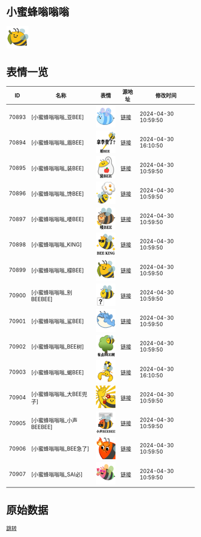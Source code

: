 # 小蜜蜂嗡嗡嗡

<img src="./cover.png" height="60" alt="cover" />

# 表情一览

|ID|名称|表情|源地址|修改时间|
|----|----|----|----|----|
|70893|[小蜜蜂嗡嗡嗡_亚BEE]|<img src="./pic/070893_%5B小蜜蜂嗡嗡嗡_亚BEE%5D.png" height="60" alt="亚BEE"/>|[链接](https://i0.hdslb.com/bfs/garb/fae78c0577fd0e612c3a6677b90576b62317eab9.png)|2024-04-30 10:59:50|
|70894|[小蜜蜂嗡嗡嗡_眉BEE]|<img src="./pic/070894_%5B小蜜蜂嗡嗡嗡_眉BEE%5D.png" height="60" alt="眉BEE"/>|[链接](https://i0.hdslb.com/bfs/garb/a4a1616a3639de4fa52689e8387b39025800287d.png)|2024-04-30 16:10:50|
|70895|[小蜜蜂嗡嗡嗡_装BEE]|<img src="./pic/070895_%5B小蜜蜂嗡嗡嗡_装BEE%5D.png" height="60" alt="装BEE"/>|[链接](https://i0.hdslb.com/bfs/garb/c6972f2ca59dda6ea8b1e1f73acbcacababe9d93.png)|2024-04-30 10:59:50|
|70896|[小蜜蜂嗡嗡嗡_馋BEE]|<img src="./pic/070896_%5B小蜜蜂嗡嗡嗡_馋BEE%5D.png" height="60" alt="馋BEE"/>|[链接](https://i0.hdslb.com/bfs/garb/dab271191c3900072b730fa4bcc236895197aa05.png)|2024-04-30 10:59:50|
|70897|[小蜜蜂嗡嗡嗡_喽BEE]|<img src="./pic/070897_%5B小蜜蜂嗡嗡嗡_喽BEE%5D.png" height="60" alt="喽BEE"/>|[链接](https://i0.hdslb.com/bfs/garb/e0b18352c8a81b04074782265a25101ced087a93.png)|2024-04-30 10:59:50|
|70898|[小蜜蜂嗡嗡嗡_KING]|<img src="./pic/070898_%5B小蜜蜂嗡嗡嗡_KING%5D.png" height="60" alt="KING"/>|[链接](https://i0.hdslb.com/bfs/garb/8613e159a6acc0e81c107062755c8399c620a232.png)|2024-04-30 10:59:50|
|70899|[小蜜蜂嗡嗡嗡_檬BEE]|<img src="./pic/070899_%5B小蜜蜂嗡嗡嗡_檬BEE%5D.png" height="60" alt="檬BEE"/>|[链接](https://i0.hdslb.com/bfs/garb/3a66a4c3ea27b703b19c2677c8c72a1df08c2e2c.png)|2024-04-30 10:59:50|
|70900|[小蜜蜂嗡嗡嗡_别BEEBEE]|<img src="./pic/070900_%5B小蜜蜂嗡嗡嗡_别BEEBEE%5D.png" height="60" alt="别BEEBEE"/>|[链接](https://i0.hdslb.com/bfs/garb/6ba7ea50dfe7b6ff71984d89c776b2a2192df50a.png)|2024-04-30 10:59:50|
|70901|[小蜜蜂嗡嗡嗡_鲨BEE]|<img src="./pic/070901_%5B小蜜蜂嗡嗡嗡_鲨BEE%5D.png" height="60" alt="鲨BEE"/>|[链接](https://i0.hdslb.com/bfs/garb/e08315be8f1313098eacc74bce3ea2c3df936e88.png)|2024-04-30 10:59:50|
|70902|[小蜜蜂嗡嗡嗡_BEE树]|<img src="./pic/070902_%5B小蜜蜂嗡嗡嗡_BEE树%5D.png" height="60" alt="BEE树"/>|[链接](https://i0.hdslb.com/bfs/garb/0fc351d851b53349cbb5c8436da83224b10c6cd9.png)|2024-04-30 10:59:50|
|70903|[小蜜蜂嗡嗡嗡_蝎BEE]|<img src="./pic/070903_%5B小蜜蜂嗡嗡嗡_蝎BEE%5D.png" height="60" alt="蝎BEE"/>|[链接](https://i0.hdslb.com/bfs/garb/8378227bb67eb3d3e59c16ecc3c82512c73f76d5.png)|2024-04-30 16:10:50|
|70904|[小蜜蜂嗡嗡嗡_大BEE兜子]|<img src="./pic/070904_%5B小蜜蜂嗡嗡嗡_大BEE兜子%5D.png" height="60" alt="大BEE兜子"/>|[链接](https://i0.hdslb.com/bfs/garb/28c060709e90e542873b06a9bfada7b2d95d5231.png)|2024-04-30 10:59:50|
|70905|[小蜜蜂嗡嗡嗡_小声BEEBEE]|<img src="./pic/070905_%5B小蜜蜂嗡嗡嗡_小声BEEBEE%5D.png" height="60" alt="小声BEEBEE"/>|[链接](https://i0.hdslb.com/bfs/garb/9ae9a2a976065872b2dce6e5c0b209dfd8a506ff.png)|2024-04-30 10:59:50|
|70906|[小蜜蜂嗡嗡嗡_BEE急了]|<img src="./pic/070906_%5B小蜜蜂嗡嗡嗡_BEE急了%5D.png" height="60" alt="BEE急了"/>|[链接](https://i0.hdslb.com/bfs/garb/f46f48101041d5bf0f36c7c5408d16c89d75a520.png)|2024-04-30 10:59:50|
|70907|[小蜜蜂嗡嗡嗡_SAI必]|<img src="./pic/070907_%5B小蜜蜂嗡嗡嗡_SAI必%5D.png" height="60" alt="SAI必"/>|[链接](https://i0.hdslb.com/bfs/garb/16fbb00a5ae0151b34d0b54a60f4ad244c39a2d0.png)|2024-04-30 10:59:50|

# 原始数据

[跳转](./raw.json)

